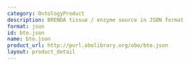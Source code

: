 ```yaml
---
category: OntologyProduct
description: BRENDA tissue / enzyme source in JSON format
format: json
id: bto.json
name: bto.json
product_url: http://purl.obolibrary.org/obo/bto.json
layout: product_detail
---
```

